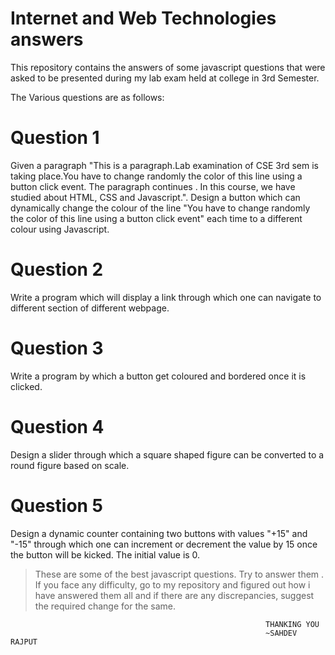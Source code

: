 # Internet and Web Technologies answers
This repository contains the answers of some javascript questions that were asked to be presented during my lab exam held at college in 3rd Semester.

The Various questions are as follows:



# Question 1
Given a paragraph "This is a paragraph.Lab examination of CSE 3rd sem is taking place.You have to change randomly the color of this line using a button click event. The paragraph continues . In this course, we have studied about HTML, CSS and Javascript.". Design a button which can dynamically change the colour of the line "You have to change randomly the color of this line using a button click event" each time to a different colour using Javascript.

# Question 2
Write a program which will display a link through which one can navigate to different section of different webpage.


# Question 3
Write a program by which a button get coloured and bordered once it is clicked.

# Question 4
Design a slider through which a square shaped figure can be converted to a round figure based on scale.

# Question 5
Design a dynamic counter containing two buttons with values "+15" and "-15" through which one can increment or decrement the value by 15 once the button will be kicked. The initial value is 0.




> These are some of the best javascript questions. Try to answer them . If you face any difficulty, go to my repository and figured out how i have answered them all and if there are any discrepancies, suggest the required change for the same. 



                                                             THANKING YOU
                                                             ~SAHDEV RAJPUT

